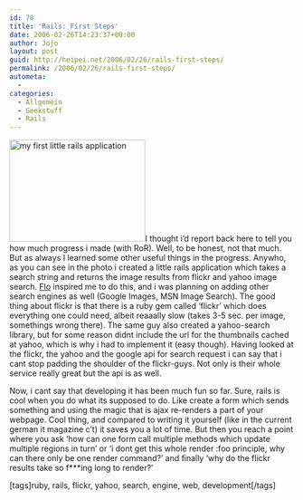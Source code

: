 ```yaml
---
id: 78
title: 'Rails: First Steps'
date: 2006-02-26T14:23:37+00:00
author: Jojo
layout: post
guid: http://heipei.net/2006/02/26/rails-first-steps/
permalink: /2006/02/26/rails-first-steps/
autometa:
  - 
categories:
  - Allgemein
  - Geekstuff
  - Rails
---
```

[<img src="https://static.flickr.com/35/104615408_077361cbfa_m.jpg" width="240" height="180" alt="my first little rails application" class="alignleft" />](https://secure.flickr.com/photos/heipei/104615408/ "Photo Sharing")I thought i&#8217;d report back here to tell you how much progress i made (with RoR). Well, to be honest, not that much. But as always I learned some other useful things in the progress. Anywho, as you can see in the photo i created a little rails application which takes a search string and returns the image results from flickr and yahoo image search. [Flo](http://hackvalue.de) inspired me to do this, and i was planning on adding other search engines as well (Google Images, MSN Image Search). The good thing about flickr is that there is a ruby gem called &#8216;flickr&#8217; which does everything one could need, albeit reaaally slow (takes 3-5 sec. per image, somethings wrong there). The same guy also created a yahoo-search library, but for some reason didnt include the url for the thumbnails cached at yahoo, which is why i had to implement it (easy though). Having looked at the flickr, the yahoo and the google api for search request i can say that i cant stop padding the shoulder of the flickr-guys. Not only is their whole service really great but the api is as well.
  
Now, i cant say that developing it has been much fun so far. Sure, rails is cool when you do what its supposed to do. Like create a form which sends something and using the magic that is ajax re-renders a part of your webpage. Cool thing, and compared to writing it yourself (like in the current german it magazine c&#8217;t) it saves you a lot of time. But then you reach a point where you ask &#8216;how can one form call multiple methods which update multiple regions in turn&#8217; or &#8216;i dont get this whole render :foo principle, why can there only be one render command?&#8217; and finally &#8216;why do the flickr results take so f\***ing long to render?&#8217;
  
[tags]ruby, rails, flickr, yahoo, search, engine, web, development[/tags]
